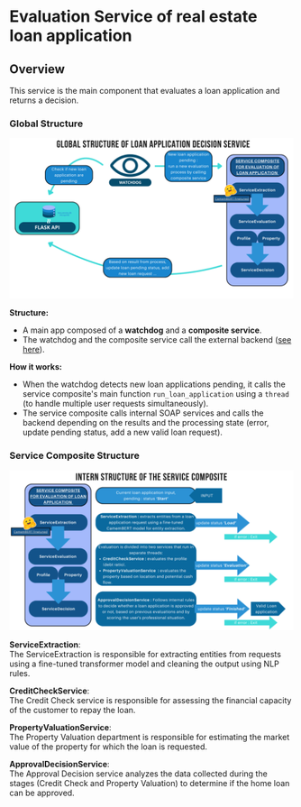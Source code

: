 # Evaluation Service of real estate loan application

## Overview 
This service is the main component that evaluates a loan application and returns a decision.
### Global Structure 
![global_sch](https://github.com/mchianale/loan_request_application/blob/main/docs/global_sch_composite.png)

**Structure:**
- A main app composed of a **watchdog** and a **composite service**.
- The watchdog and the composite service call the external backend ([see here](https://github.com/mchianale/loan_request_application/edit/main/backend/README.md)).

**How it works:**
- When the watchdog detects new loan applications pending, it calls the service composite's main function `run_loan_application` using a `thread` (to handle multiple user requests simultaneously).
- The service composite calls internal SOAP services and calls the backend depending on the results and the processing state (error, update pending status, add a new valid loan request).

### Service Composite Structure
![sch](https://github.com/mchianale/loan_request_application/blob/main/docs/compo.png)

**ServiceExtraction**:  
The ServiceExtraction is responsible for extracting entities from requests using a fine-tuned transformer model and cleaning the output using NLP rules.

**CreditCheckService**:  
The Credit Check service is responsible for assessing the financial capacity of the customer to repay the loan.

**PropertyValuationService**:  
The Property Valuation department is responsible for estimating the market value of the property for which the loan is requested.

**ApprovalDecisionService**:  
The Approval Decision service analyzes the data collected during the stages (Credit Check and Property Valuation) to determine if the home loan can be approved.
